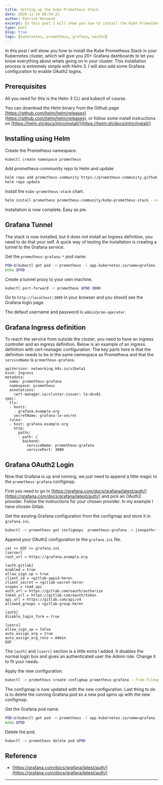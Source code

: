 ```yaml
---
title: Setting up the Kube Prometheus Stack
date: 2020-11-14 08:54:22
author: Patrick Kerwood
excerpt: In this post I will show you how to install the Kube Prometheus Stack in your Kubernetes cluster, which will give you 20+ Grafana dashboards to let you know everything about whats going on in your cluster. This installation process is extremely simple with Helm 3. I will also add some Grafana configuration to enable OAuth2 logins.
type: post
blog: true
tags: [kubernetes, prometheus, grafana, oauth2]
---
```


In this post I will show you how to install the Kube Prometheus Stack in your Kubernetes cluster, which will give you 20+ Grafana dashboards to let you know everything about whats going on in your cluster. This installation process is extremely simple with Helm 3. I will also add some Grafana configuration to enable OAuth2 logins.

## Prerequisites
All you need for this is the Helm 3 CLI and kubectl of course. 

You can download the Helm binary from the Github page [https://github.com/helm/helm/releases](https://github.com/helm/helm/releases), or follow some install instructions on [https://helm.sh/docs/intro/install/](https://helm.sh/docs/intro/install/)

## Installing using Helm

Create the Prometheus namespace.
```sh
kubectl create namespace prometheus
```

Add prometheus-community repo to Helm and update.
```sh
helm repo add prometheus-community https://prometheus-community.github.io/helm-charts
helm repo update
```

Install the `kube-prometheus-stack` chart.
```sh
helm install prometheus prometheus-community/kube-prometheus-stack --namespace prometheus
```
Installation is now complete. Easy as pie.

## Grafana Tunnel
The stack is now installed, but it does not install an Ingress definition, you need to do that your self. A quick way of testing the installation is creating a tunnel to the Grafana service.

Get the `prometheus-grafana-*` pod name.
```sh
POD=$(kubectl get pod -n prometheus -l app.kubernetes.io/name=grafana -o jsonpath='{.items[0].metadata.name}')
echo $POD
```

Create a tunnel proxy to your own machine.
```sh
kubectl port-forward -n prometheus $POD 3000
```

Go to `http://localhost:3000` in your browser and you should see the Grafana login page.

The default username and password is `admin`/`prom-operator`.

## Grafana Ingress definition

To reach the service from outside the cluster, you need to have an ingress controller and an ingress definition. Below is an example of an ingress definition with cert-manager configuration. The key parts here is that the definition needs to be in the same namespace as Prometheus and that the `serviceName` is `prometheus-grafana`.

```yaml{5,19}
apiVersion: networking.k8s.io/v1beta1
kind: Ingress
metadata:
  name: prometheus-grafana
  namespace: prometheus
  annotations:
    cert-manager.io/cluster-issuer: le-dns01
spec:
  tls:
  - hosts:
    - grafana.example.org
    secretName: grafana-le-secret
  rules:
  - host: grafana.example.org
    http:
      paths:
      - path: /
        backend:
          serviceName: prometheus-grafana
          servicePort: 3000
```

## Grafana OAuth2 Login

Now that Grafana is up and running, we just need to append a little magic to the `prometheus-grafana` configmap.

First you need to go to [https://grafana.com/docs/grafana/latest/auth/](https://grafana.com/docs/grafana/latest/auth/) and pick an OAuth2 provider. Follow the instructions for your chosen provider. In my example I have chosen Gitlab.

Get the existing Grafana configuration from the configmap and store it in `grafana.ini`.
```sh
kubectl -n prometheus get configmaps  prometheus-grafana -o jsonpath='{.data.grafana\.ini}' > grafana.ini
```

Append your OAuth2 configuration to the `grafana.ini` file.
```sh{8,9,14}
cat << EOF >> grafana.ini
[server]
root_url = https://grafana.example.org

[auth.gitlab]
enabled = true
allow_sign_up = true
client_id = <gitlab-appid-here>
client_secret = <gitlab-secret-here>
scopes = read_api
auth_url = https://gitlab.com/oauth/authorize
token_url = https://gitlab.com/oauth/token
api_url = https://gitlab.com/api/v4
allowed_groups = <gitlab-group-here>

[auth]
disable_login_form = true

[users]
allow_sign_up = false
auto_assign_org = true
auto_assign_org_role = Admin
EOF
```

The `[auth]` and `[users]` section is a little extra I added. It disables the normal login box and gives an authenticated user the Admin role. Change it to fit your needs.

Apply the new configuration.
```sh
kubectl -n prometheus create configmap prometheus-grafana --from-file=grafana.ini --dry-run=client -o yaml | kubectl replace -f -
```

The configmap is now updated with the new configuration. Last thing to do is to delete the running Grafana pod so a new pod spins up with the new configmap.

Get the Grafana pod name.
```sh
POD=$(kubectl get pod -n prometheus -l app.kubernetes.io/name=grafana -o jsonpath='{.items[0].metadata.name}')
echo $POD
```

Delete the pod.
```sh
kubectl -n prometheus delete pod $POD
```
## Reference
- [https://grafana.com/docs/grafana/latest/auth/](https://grafana.com/docs/grafana/latest/auth/)
---